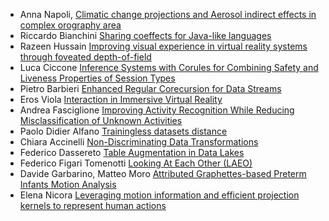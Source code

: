 <!-- ![Tux, the Linux mascot](/Images/poster_session_2160x1080.png) -->

 <!-- - Anna Napoli, [Climatic change projections and Aerosol indirect effects in complex orography area](/CSW21/Pages/poster1) -->
- Anna Napoli, [Climatic change projections and Aerosol indirect effects in complex orography area](/CSW21/Pages/poster01)
- Riccardo Bianchini [Sharing coeffects for Java-like languages](/CSW21/Pages/poster02)
- Razeen Hussain [Improving visual experience in virtual reality systems through foveated depth-of-field](/CSW21/Pages/poster03)
- Luca Ciccone [Inference Systems with Corules for Combining Safety and Liveness Properties of Session Types](/CSW21/Pages/poster04)
- Pietro Barbieri [Enhanced Regular Corecursion for Data Streams](/CSW21/Pages/poster05)
- Eros Viola [Interaction in Immersive Virtual Reality](/CSW21/Pages/poster06)
- Andrea Fasciglione [Improving Activity Recognition While Reducing Misclassification of Unknown Activities](/CSW21/Pages/poster07)
- Paolo Didier Alfano [Trainingless datasets distance](/CSW21/Pages/poster08)
- Chiara Accinelli [Non-Discriminating Data Transformations](/CSW21/Pages/poster09)
- Federico Dassereto [Table Augmentation in Data Lakes](/CSW21/Pages/poster10)
- Federico Figari Tomenotti [Looking At Each Other (LAEO)](/CSW21/Pages/poster11)
- Davide Garbarino, Matteo Moro [Attributed Graphettes-based Preterm Infants Motion Analysis](/CSW21/Pages/poster12)
- Elena Nicora [Leveraging motion information and efficient projection kernels to represent human actions](/CSW21/Pages/poster13)


<!--
<script src="https://utteranc.es/client.js"
        repo="docs-dibris/CSW21"
        issue-term="poster"
        theme="github-light"
        crossorigin="anonymous"
        async>
</script>
-->

